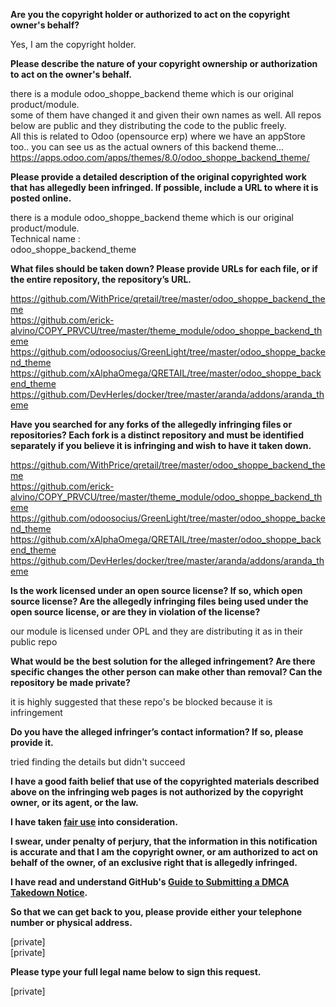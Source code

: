 **Are you the copyright holder or authorized to act on the copyright owner's behalf?**

Yes, I am the copyright holder.

**Please describe the nature of your copyright ownership or authorization to act on the owner's behalf.**

there is a module odoo_shoppe_backend theme which is our original product/module.  
some of them have changed it and given their own names as well. All repos below are public and they distributing the code to the public freely.  
All this is related to Odoo (opensource erp) where we have an appStore too.. you can see us as the actual owners of this backend theme...  
https://apps.odoo.com/apps/themes/8.0/odoo_shoppe_backend_theme/

**Please provide a detailed description of the original copyrighted work that has allegedly been infringed. If possible, include a URL to where it is posted online.**

there is a module odoo_shoppe_backend theme which is our original product/module.  
Technical name :  
odoo_shoppe_backend_theme

**What files should be taken down? Please provide URLs for each file, or if the entire repository, the repository’s URL.**

https://github.com/WithPrice/qretail/tree/master/odoo_shoppe_backend_theme  
https://github.com/erick-alvino/COPY_PRVCU/tree/master/theme_module/odoo_shoppe_backend_theme  
https://github.com/odoosocius/GreenLight/tree/master/odoo_shoppe_backend_theme  
https://github.com/xAlphaOmega/QRETAIL/tree/master/odoo_shoppe_backend_theme  
https://github.com/DevHerles/docker/tree/master/aranda/addons/aranda_theme  

**Have you searched for any forks of the allegedly infringing files or repositories? Each fork is a distinct repository and must be identified separately if you believe it is infringing and wish to have it taken down.**

https://github.com/WithPrice/qretail/tree/master/odoo_shoppe_backend_theme  
https://github.com/erick-alvino/COPY_PRVCU/tree/master/theme_module/odoo_shoppe_backend_theme  
https://github.com/odoosocius/GreenLight/tree/master/odoo_shoppe_backend_theme  
https://github.com/xAlphaOmega/QRETAIL/tree/master/odoo_shoppe_backend_theme  
https://github.com/DevHerles/docker/tree/master/aranda/addons/aranda_theme

**Is the work licensed under an open source license? If so, which open source license? Are the allegedly infringing files being used under the open source license, or are they in violation of the license?**

our module is licensed under OPL and they are distributing it as in their public repo

**What would be the best solution for the alleged infringement? Are there specific changes the other person can make other than removal? Can the repository be made private?**

it is highly suggested that these repo's be blocked because it is infringement

**Do you have the alleged infringer’s contact information? If so, please provide it.**

tried finding the details but didn't succeed

**I have a good faith belief that use of the copyrighted materials described above on the infringing web pages is not authorized by the copyright owner, or its agent, or the law.**

**I have taken <a href="https://www.lumendatabase.org/topics/22">fair use</a> into consideration.**

**I swear, under penalty of perjury, that the information in this notification is accurate and that I am the copyright owner, or am authorized to act on behalf of the owner, of an exclusive right that is allegedly infringed.**

**I have read and understand GitHub's <a href="https://docs.github.com/articles/guide-to-submitting-a-dmca-takedown-notice/">Guide to Submitting a DMCA Takedown Notice</a>.**

**So that we can get back to you, please provide either your telephone number or physical address.**

[private]  
[private]

**Please type your full legal name below to sign this request.**

[private]
